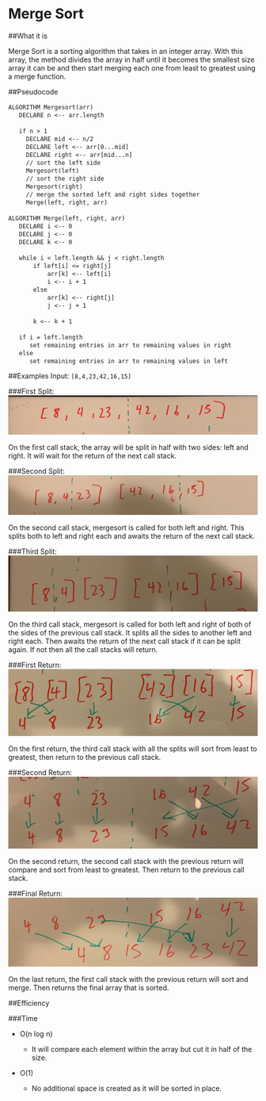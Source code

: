 # Merge Sort

##What it is

Merge Sort is a sorting algorithm that takes in an integer array. With this array, the method divides the array in half until it becomes the smallest size array it can be and then start merging each one from least to greatest using a merge function.


 ##Pseudocode
 ```
ALGORITHM Mergesort(arr)
    DECLARE n <-- arr.length
           
    if n > 1
      DECLARE mid <-- n/2
      DECLARE left <-- arr[0...mid]
      DECLARE right <-- arr[mid...n]
      // sort the left side
      Mergesort(left)
      // sort the right side
      Mergesort(right)
      // merge the sorted left and right sides together
      Merge(left, right, arr)

ALGORITHM Merge(left, right, arr)
    DECLARE i <-- 0
    DECLARE j <-- 0
    DECLARE k <-- 0

    while i < left.length && j < right.length
        if left[i] <= right[j]
            arr[k] <-- left[i]
            i <-- i + 1
        else
            arr[k] <-- right[j]
            j <-- j + 1
            
        k <-- k + 1

    if i = left.length
       set remaining entries in arr to remaining values in right
    else
       set remaining entries in arr to remaining values in left

```

##Examples
Input: `[8,4,23,42,16,15]`

###First Split: 
![Output](../../../../../assets/split1.jpg)

On the first call stack, the array will be split in half with two sides: left and right. It will wait for the return of the next call stack.

###Second Split: 
![Output](../../../../../assets/split2.jpg)

On the second call stack, mergesort is called for both left and right. This splits both to left and right each and awaits the return of the next call stack.

###Third Split: 
![Output](../../../../../assets/split3.jpg)

On the third call stack, mergesort is called for both left and right of both of the sides of the previous call stack. It splits all the sides to another left and right each. Then awaits the return of the next call stack if it can be split again. If not then all the call stacks will return.

###First Return: 
![Output](../../../../../assets/return1.jpg)

On the first return, the third call stack with all the splits will sort from least to greatest, then return to the previous call stack.

###Second Return: 
![Output](../../../../../assets/return2.jpg)

On the second return, the second call stack with the previous return will compare and sort from least to greatest. Then return to the previous call stack.

###Final Return: 
![Output](../../../../../assets/return3.jpg)

On the last return, the first call stack with the previous return will sort and merge. Then returns the final array that is sorted.

##Efficiency

###Time

- O(n log n)
    - It will compare each element within the array but cut it in half of the size.
    
- O(1)
    - No additional space is created as it will be sorted in place.
    


